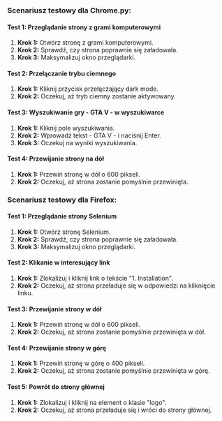 ### Scenariusz testowy dla Chrome.py:
#### Test 1: Przeglądanie strony z grami komputerowymi
1. **Krok 1:** Otwórz stronę z grami komputerowymi.
2. **Krok 2:** Sprawdź, czy strona poprawnie się załadowała.
3. **Krok 3:** Maksymalizuj okno przeglądarki.

#### Test 2: Przełączanie trybu ciemnego
1. **Krok 1:** Kliknij przycisk przełączający dark mode.
2. **Krok 2:** Oczekuj, aż tryb ciemny zostanie aktywowany.

#### Test 3: Wyszukiwanie gry - GTA V - w wyszukiwarce
1. **Krok 1:** Kliknij pole wyszukiwania.
2. **Krok 2:** Wprowadź tekst - GTA V - i naciśnij Enter.
3. **Krok 3:** Oczekuj na wyniki wyszukiwania.

#### Test 4: Przewijanie strony na dół
1. **Krok 1:** Przewiń stronę w dół o 600 pikseli.
2. **Krok 2:** Oczekuj, aż strona zostanie pomyślnie przewinięta.



### Scenariusz testowy dla Firefox:
#### Test 1: Przeglądanie strony Selenium
1. **Krok 1:** Otwórz stronę Selenium.
2. **Krok 2:** Sprawdź, czy strona poprawnie się załadowała.
3. **Krok 3:** Maksymalizuj okno przeglądarki.

#### Test 2: Klikanie w interesujący link
1. **Krok 1:** Zlokalizuj i kliknij link o tekście "1. Installation".
2. **Krok 2:** Oczekuj, aż strona przeładuje się w odpowiedzi na kliknięcie linku.

#### Test 3: Przewijanie strony w dół
1. **Krok 1:** Przewiń stronę w dół o 600 pikseli.
2. **Krok 2:** Oczekuj, aż strona zostanie pomyślnie przewinięta w dół.

#### Test 4: Przewijanie strony w górę
1. **Krok 1:** Przewiń stronę w górę o 400 pikseli.
2. **Krok 2:** Oczekuj, aż strona zostanie pomyślnie przewinięta w górę.

#### Test 5: Powrót do strony głównej
1. **Krok 1:** Zlokalizuj i kliknij na element o klasie "logo".
2. **Krok 2:** Oczekuj, aż strona przeładuje się i wróci do strony głównej.